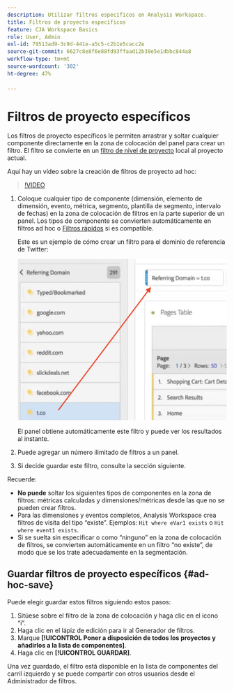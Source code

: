 ```yaml
---
description: Utilizar filtros específicos en Analysis Workspace.
title: Filtros de proyecto específicos
feature: CJA Workspace Basics
role: User, Admin
exl-id: 79513ad9-3c9d-441e-a5c5-c2b1e5cacc2e
source-git-commit: 6627c8e8f6e88fd93ffaad12b38e5e1dbbc844a8
workflow-type: tm+mt
source-wordcount: '302'
ht-degree: 47%

---
```


# Filtros de proyecto específicos

Los filtros de proyecto específicos le permiten arrastrar y soltar cualquier componente directamente en la zona de colocación del panel para crear un filtro. El filtro se convierte en un [filtro de nivel de proyecto](https://experienceleague.adobe.com/docs/analytics-platform/using/cja-components/cja-filters/quick-filters.html?lang=es) local al proyecto actual.

Aquí hay un vídeo sobre la creación de filtros de proyecto ad hoc:

>[!VIDEO](https://video.tv.adobe.com/v/23978/?quality=12)


1. Coloque cualquier tipo de componente (dimensión, elemento de dimensión, evento, métrica, segmento, plantilla de segmento, intervalo de fechas) en la zona de colocación de filtros en la parte superior de un panel. Los tipos de componente se convierten automáticamente en filtros ad hoc o [Filtros rápidos](/help/components/filters/quick-filters.md) si es compatible.

   Este es un ejemplo de cómo crear un filtro para el dominio de referencia de Twitter:

   ![](assets/ad-hoc1.png)

   El panel obtiene automáticamente este filtro y puede ver los resultados al instante.

1. Puede agregar un número ilimitado de filtros a un panel.
1. Si decide guardar este filtro, consulte la sección siguiente.

Recuerde:

* **No puede** soltar los siguientes tipos de componentes en la zona de filtros: métricas calculadas y dimensiones/métricas desde las que no se pueden crear filtros.
* Para las dimensiones y eventos completos, Analysis Workspace crea filtros de visita del tipo “existe”. Ejemplos: `Hit where eVar1 exists` o `Hit where event1 exists`.
* Si se suelta sin especificar o como “ninguno” en la zona de colocación de filtros, se convierten automáticamente en un filtro “no existe”, de modo que se los trate adecuadamente en la segmentación.

## Guardar filtros de proyecto específicos {#ad-hoc-save}

Puede elegir guardar estos filtros siguiendo estos pasos:

1. Sitúese sobre el filtro de la zona de colocación y haga clic en el icono “i”.
1. Haga clic en el lápiz de edición para ir al Generador de filtros.
1. Marque **[!UICONTROL Poner a disposición de todos los proyectos y añadirlos a la lista de componentes]**.
1. Haga clic en **[!UICONTROL GUARDAR]**.

Una vez guardado, el filtro está disponible en la lista de componentes del carril izquierdo y se puede compartir con otros usuarios desde el Administrador de filtros.

